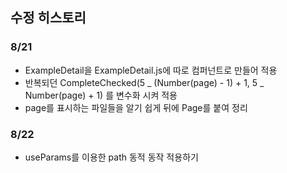 ## 수정 히스토리

### 8/21

-   ExampleDetail을 ExampleDetail.js에 따로 컴퍼넌트로 만들어 적용
-   반복되던 CompleteChecked(5 _ (Number(page) - 1) + 1, 5 _ Number(page) + 1) 를 변수화 시켜 적용
-   page를 표시하는 파일들을 알기 쉽게 뒤에 Page를 붙여 정리

### 8/22

-   useParams를 이용한 path 동적 동작 적용하기
